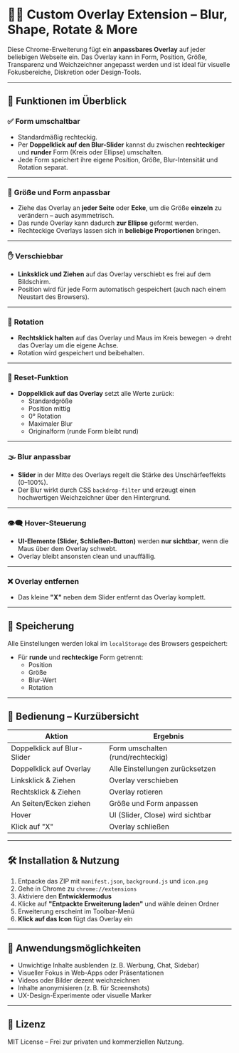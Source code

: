 
# 🔲🔵 Custom Overlay Extension – Blur, Shape, Rotate & More

Diese Chrome-Erweiterung fügt ein **anpassbares Overlay** auf jeder beliebigen Webseite ein. Das Overlay kann in Form, Position, Größe, Transparenz und Weichzeichner angepasst werden und ist ideal für visuelle Fokusbereiche, Diskretion oder Design-Tools.

---

## 🧩 Funktionen im Überblick

### ✅ **Form umschaltbar**
- Standardmäßig rechteckig.
- Per **Doppelklick auf den Blur-Slider** kannst du zwischen **rechteckiger** und **runder** Form (Kreis oder Ellipse) umschalten.
- Jede Form speichert ihre eigene Position, Größe, Blur-Intensität und Rotation separat.

---

### 🎯 **Größe und Form anpassbar**
- Ziehe das Overlay an **jeder Seite** oder **Ecke**, um die Größe **einzeln** zu verändern – auch asymmetrisch.
- Das runde Overlay kann dadurch **zur Ellipse** geformt werden.
- Rechteckige Overlays lassen sich in **beliebige Proportionen** bringen.

---

### ✋ **Verschiebbar**
- **Linksklick und Ziehen** auf das Overlay verschiebt es frei auf dem Bildschirm.
- Position wird für jede Form automatisch gespeichert (auch nach einem Neustart des Browsers).

---

### 🔁 **Rotation**
- **Rechtsklick halten** auf das Overlay und Maus im Kreis bewegen → dreht das Overlay um die eigene Achse.
- Rotation wird gespeichert und beibehalten.

---

### 🔄 **Reset-Funktion**
- **Doppelklick auf das Overlay** setzt alle Werte zurück:
  - Standardgröße
  - Position mittig
  - 0° Rotation
  - Maximaler Blur
  - Originalform (runde Form bleibt rund)

---

### 🌫️ **Blur anpassbar**
- **Slider** in der Mitte des Overlays regelt die Stärke des Unschärfeeffekts (0–100%).
- Der Blur wirkt durch CSS `backdrop-filter` und erzeugt einen hochwertigen Weichzeichner über den Hintergrund.

---

### 👁️‍🗨️ **Hover-Steuerung**
- **UI-Elemente (Slider, Schließen-Button)** werden **nur sichtbar**, wenn die Maus über dem Overlay schwebt.
- Overlay bleibt ansonsten clean und unauffällig.

---

### ❌ **Overlay entfernen**
- Das kleine **"X"** neben dem Slider entfernt das Overlay komplett.

---

## 💾 Speicherung
Alle Einstellungen werden lokal im `localStorage` des Browsers gespeichert:
- Für **runde** und **rechteckige** Form getrennt:
  - Position
  - Größe
  - Blur-Wert
  - Rotation

---

## 🚀 Bedienung – Kurzübersicht

| Aktion                         | Ergebnis                                    |
|-------------------------------|---------------------------------------------|
| Doppelklick auf Blur-Slider   | Form umschalten (rund/rechteckig)           |
| Doppelklick auf Overlay       | Alle Einstellungen zurücksetzen             |
| Linksklick & Ziehen           | Overlay verschieben                         |
| Rechtsklick & Ziehen          | Overlay rotieren                            |
| An Seiten/Ecken ziehen        | Größe und Form anpassen                     |
| Hover                         | UI (Slider, Close) wird sichtbar            |
| Klick auf "X"                 | Overlay schließen                           |

---

## 🛠️ Installation & Nutzung

1. Entpacke das ZIP mit `manifest.json`, `background.js` und `icon.png`
2. Gehe in Chrome zu `chrome://extensions`
3. Aktiviere den **Entwicklermodus**
4. Klicke auf **"Entpackte Erweiterung laden"** und wähle deinen Ordner
5. Erweiterung erscheint im Toolbar-Menü
6. **Klick auf das Icon** fügt das Overlay ein

---

## 🧪 Anwendungsmöglichkeiten

- Unwichtige Inhalte ausblenden (z. B. Werbung, Chat, Sidebar)
- Visueller Fokus in Web-Apps oder Präsentationen
- Videos oder Bilder dezent weichzeichnen
- Inhalte anonymisieren (z. B. für Screenshots)
- UX-Design-Experimente oder visuelle Marker

---

## 📄 Lizenz

MIT License – Frei zur privaten und kommerziellen Nutzung.
